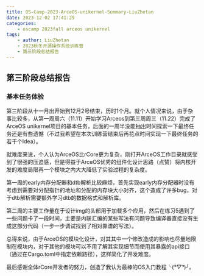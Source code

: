```yaml
---
title: OS-Camp-2023-ArceOS-unikernel-Summary-LiuZhetan
date: 2023-12-02 17:41:29
categories:
    - oscamp 2023fall arceos unikernel
tags:
    - author: LiuZhetan
    - 2023秋冬开源操作系统训练营
    - 第三阶段总结报告
---
```


## 第三阶段总结报告

### 基本任务体验

第三阶段从十一月出开始到12月2号结束，历时1个月。就个人情况来说，由于杂事比较多，从第一周周六（11.11）开始学习Arceos到第三周周三（11.22）完成了ArceOS unikernel项目的基本任务，后面的一周半没能抽出时间探索一下最终任务还是有些遗憾（不过我希望在本次训练营结束后再花点时间实现一下最终任务的若干个Idea）。

就难度来说，个人认为ArceOS比rCore更为复杂，刚打开ArceOS工作目录就感受到了很强的压迫感，但是得益于ArceOS优秀的组件化设计思路（点赞）将内核开发的难度局限再一个模块之内大大降低了实验过程的复杂度。

第一周的early内存分配器和dtb解析比较麻烦，首先实现early内存分配器时没有考虑到需要对分配指针的地址和分配的内存块大小对齐，这个造成了许多bug，对于dtb解析需要额外学习dtb的数据格式和解析库。

第二周的主要工作量在于设计img的头部用于加载多个应用，然后在练习5遇到了一些问题卡了一段时间，主要是内联汇编的某些写法有问题导致编译器直接没有生成这部分代码（一步一步调试找到了相对靠谱的写法）。

总得来说，由于ArceOS的模块化设计，对其其中一个修改造成的影响也尽量地限制在模块内，对于其他的模块可以不用了解其实现细节而使用其暴露的api接口（通过在Cargo.toml中指定依赖路径），这样简化了开发难度。

最后感谢全体rCore开发者的努力，创造了我认为最棒的OS入门教程╰(*°▽°*)╯。

